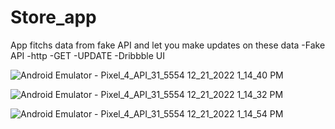 # Store_app

App fitchs data from fake API and let you make updates on these data
 -Fake API
 -http 
 -GET
 -UPDATE
 -Dribbble UI
 
![Android Emulator - Pixel_4_API_31_5554 12_21_2022 1_14_40 PM](https://user-images.githubusercontent.com/72998532/208892919-a4aac861-f930-421c-a634-6ec2728d46db.png)

![Android Emulator - Pixel_4_API_31_5554 12_21_2022 1_14_32 PM](https://user-images.githubusercontent.com/72998532/208892908-92f1e6c9-634d-436a-ad20-b7952bf7e5ff.png)

![Android Emulator - Pixel_4_API_31_5554 12_21_2022 1_14_54 PM](https://user-images.githubusercontent.com/72998532/208892923-b92e315f-b6a7-4e41-83fe-806f008bb5a8.png)

